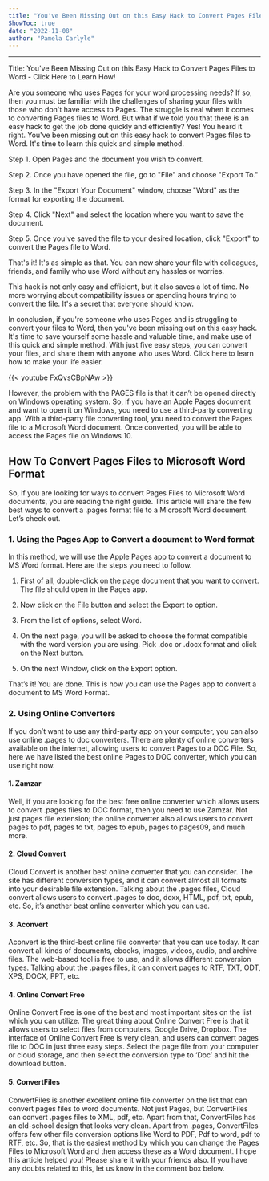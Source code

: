 ```yaml
---
title: "You've Been Missing Out on this Easy Hack to Convert Pages Files to Word - Click Here to Learn How!"
ShowToc: true 
date: "2022-11-08"
author: "Pamela Carlyle"
---
```

*****
Title: You've Been Missing Out on this Easy Hack to Convert Pages Files to Word - Click Here to Learn How!

Are you someone who uses Pages for your word processing needs? If so, then you must be familiar with the challenges of sharing your files with those who don't have access to Pages. The struggle is real when it comes to converting Pages files to Word. But what if we told you that there is an easy hack to get the job done quickly and efficiently? Yes! You heard it right. You've been missing out on this easy hack to convert Pages files to Word. It's time to learn this quick and simple method.

Step 1. Open Pages and the document you wish to convert.

Step 2. Once you have opened the file, go to "File" and choose "Export To."

Step 3. In the "Export Your Document" window, choose "Word" as the format for exporting the document.

Step 4. Click "Next" and select the location where you want to save the document.

Step 5. Once you've saved the file to your desired location, click "Export" to convert the Pages file to Word.

That's it! It's as simple as that. You can now share your file with colleagues, friends, and family who use Word without any hassles or worries.

This hack is not only easy and efficient, but it also saves a lot of time. No more worrying about compatibility issues or spending hours trying to convert the file. It's a secret that everyone should know.

In conclusion, if you're someone who uses Pages and is struggling to convert your files to Word, then you've been missing out on this easy hack. It's time to save yourself some hassle and valuable time, and make use of this quick and simple method. With just five easy steps, you can convert your files, and share them with anyone who uses Word. Click here to learn how to make your life easier.

{{< youtube FxQvsCBpNAw >}} 



However, the problem with the PAGES file is that it can’t be opened directly on Windows operating system. So, if you have an Apple Pages document and want to open it on Windows, you need to use a third-party converting app.
With a third-party file converting tool, you need to convert the Pages file to a Microsoft Word document. Once converted, you will be able to access the Pages file on Windows 10.

 
## How To Convert Pages Files to Microsoft Word Format


So, if you are looking for ways to convert Pages Files to Microsoft Word documents, you are reading the right guide. This article will share the few best ways to convert a .pages format file to a Microsoft Word document. Let’s check out.

 
### 1. Using the Pages App to Convert a document to Word format


In this method, we will use the Apple Pages app to convert a document to MS Word format. Here are the steps you need to follow.
1. First of all, double-click on the page document that you want to convert. The file should open in the Pages app.

2. Now click on the File button and select the Export to option.

3. From the list of options, select Word.
4. On the next page, you will be asked to choose the format compatible with the word version you are using. Pick .doc or .docx format and click on the Next button.

5. On the next Window, click on the Export option.

That’s it! You are done. This is how you can use the Pages app to convert a document to MS Word Format.

 
### 2. Using Online Converters


If you don’t want to use any third-party app on your computer, you can also use online .pages to doc converters.
There are plenty of online converters available on the internet, allowing users to convert Pages to a DOC File. So, here we have listed the best online Pages to DOC converter, which you can use right now.

 
#### 1. Zamzar



Well, if you are looking for the best free online converter which allows users to convert .pages files to DOC format, then you need to use Zamzar.
Not just pages file extension; the online converter also allows users to convert pages to pdf, pages to txt, pages to epub, pages to pages09, and much more.

 
#### 2. Cloud Convert



Cloud Convert is another best online converter that you can consider. The site has different conversion types, and it can convert almost all formats into your desirable file extension.
Talking about the .pages files, Cloud convert allows users to convert .pages to doc, doxx, HTML, pdf, txt, epub, etc. So, it’s another best online converter which you can use.

 
#### 3. Aconvert



Aconvert is the third-best online file converter that you can use today. It can convert all kinds of documents, ebooks, images, videos, audio, and archive files.
The web-based tool is free to use, and it allows different conversion types. Talking about the .pages files, it can convert pages to RTF, TXT, ODT, XPS, DOCX, PPT, etc.

 
#### 4. Online Convert Free



Online Convert Free is one of the best and most important sites on the list which you can utilize. The great thing about Online Convert Free is that it allows users to select files from computers, Google Drive, Dropbox.
The interface of Online Convert Free is very clean, and users can convert pages file to DOC in just three easy steps. Select the page file from your computer or cloud storage, and then select the conversion type to ‘Doc’ and hit the download button.

 
#### 5. ConvertFiles



ConvertFiles is another excellent online file converter on the list that can convert pages files to word documents. Not just Pages, but ConvertFiles can convert .pages files to XML, pdf, etc.
Apart from that, ConvertFiles has an old-school design that looks very clean. Apart from .pages, ConvertFiles offers few other file conversion options like Word to PDF, Pdf to word, pdf to RTF, etc.
So, that is the easiest method by which you can change the Pages Files to Microsoft Word and then access these as a Word document. I hope this article helped you! Please share it with your friends also. If you have any doubts related to this, let us know in the comment box below.




